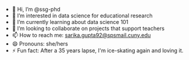 - 👋 Hi, I’m @ssg-phd
- 👀 I’m interested in data science for educational research
- 🌱 I’m currently learning about data science 101
- 💞️ I’m looking to collaborate on projects that support teachers
- 📫 How to reach me: sarika.gupta92@spsmail.cuny.edu
- 😄 Pronouns: she/hers
- ⚡ Fun fact: After a 35 years lapse, I'm ice-skating again and loving it.

<!---
ssg-phd/ssg-phd is a ✨ special ✨ repository because its `README.md` (this file) appears on your GitHub profile.
You can click the Preview link to take a look at your changes.
--->
